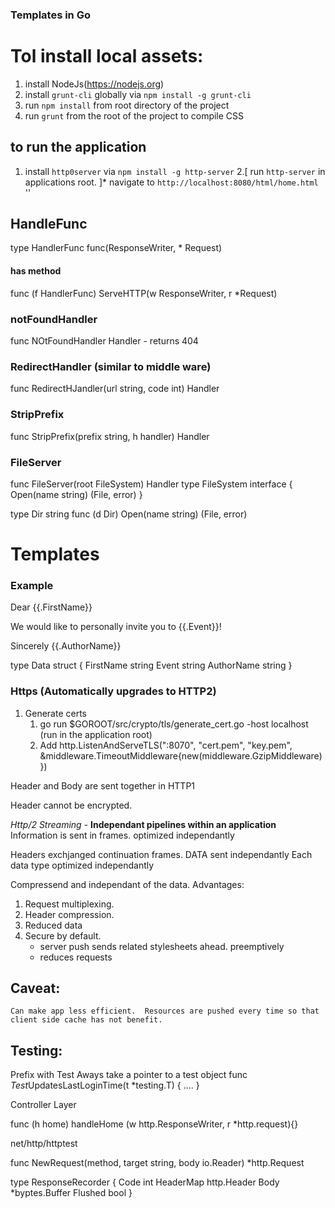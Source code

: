 ### Templates in Go

# Tol install local assets:

1. install NodeJs(https://nodejs.org)
2. install `grunt-cli` globally via `npm install -g grunt-cli`
3. run `npm install` from root directory of the project
4. run `grunt` from the root of the project to compile CSS

## to run the application
1. install `http0server` via `npm install -g http-server`
2.[ run `http-server` in applications root. ]* navigate to `http://localhost:8080/html/home.html`
''
## HandleFunc
type HandlerFunc func(ResponseWriter, * Request)
#### has method
func (f HandlerFunc) ServeHTTP(w ResponseWriter, r *Request)

### notFoundHandler

func NOtFoundHandler Handler - returns 404

### RedirectHandler (similar to middle ware)
func RedirectHJandler(url string, code int) Handler

### StripPrefix
func StripPrefix(prefix string, h handler) Handler

### FileServer
func FileServer(root FileSystem) Handler
type FileSystem interface {
    Open(name string) (File, error)
}

type Dir string
func (d Dir) Open(name string) (File, error)


# Templates

### Example
Dear {{.FirstName}}

We would like to personally invite you to {{.Event}}!

Sincerely
{{.AuthorName}}




type Data struct {
    FirstName string
    Event string
    AuthorName string
}


### Https (Automatically upgrades to HTTP2)

1. Generate certs
   1. go run $GOROOT/src/crypto/tls/generate_cert.go -host localhost (run in the application root)
   2. Add http.ListenAndServeTLS(":8070", "cert.pem", "key.pem", &middleware.TimeoutMiddleware{new(middleware.GzipMiddleware)})

Header and Body are sent together in HTTP1

Header cannot be encrypted. 


  *Http/2  Streaming* - **Independant pipelines within an application**
Information is sent in frames. optimized independantly

Headers exchjanged 
continuation frames. 
DATA sent independantly
Each data type optimized independantly

Compressend and independant of the data. 
Advantages: 
1. Request multiplexing. 
2. Header compression. 
3. Reduced data
4. Secure by default. 
   * server push sends related stylesheets ahead. preemptively
   * reduces requests

## Caveat: 

    Can make app less efficient.  Resources are pushed every time so that client side cache has not benefit. 
    

## Testing:
Prefix with Test                  Aways take a pointer to a test object
func *Test*UpdatesLastLoginTime(t *testing.T) {
    ....
}

Controller Layer

func (h home) handleHome (w http.ResponseWriter, r *http.request){}


net/http/httptest

func NewRequest(method, target string, body io.Reader) *http.Request

type ResponseRecorder {
    Code int
    HeaderMap http.Header
    Body *byptes.Buffer
    Flushed bool
}
